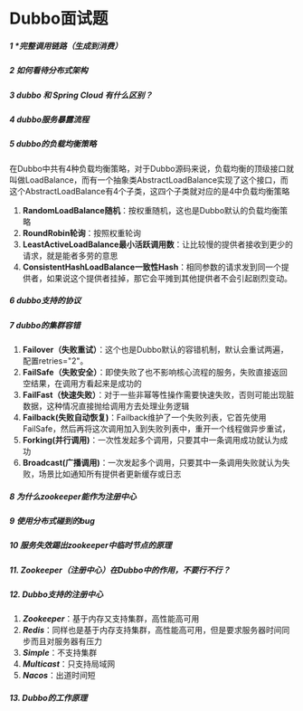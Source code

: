 # Dubbo面试题

##### 1 *完整调用链路（生成到消费）

##### 2 如何看待分布式架构

##### 3 dubbo 和 Spring Cloud 有什么区别？

##### 4 dubbo服务暴露流程

##### 5 dubbo的负载均衡策略

在Dubbo中共有4种负载均衡策略，对于Dubbo源码来说，负载均衡的顶级接口就叫做LoadBalance，而有一个抽象类AbstractLoadBalance实现了这个接口，而这个AbstractLoadBalance有4个子类，这四个子类就对应的是4中负载均衡策略

1. **RandomLoadBalance随机**：按权重随机，这也是Dubbo默认的负载均衡策略
2. **RoundRobin轮询**：按照权重轮询
3. **LeastActiveLoadBalance最小活跃调用数**：让比较慢的提供者接收到更少的请求，就是能者多劳的意思
4. **ConsistentHashLoadBalance一致性Hash**：相同参数的请求发到同一个提供者，如果说这个提供者挂掉，那它会平摊到其他提供者不会引起剧烈变动。

##### 6 dubbo支持的协议

##### 7 dubbo的集群容错

1. **Failover（失败重试）**：这个也是Dubbo默认的容错机制，默认会重试两遍，配置retries="2"。
2. **FailSafe（失败安全）**：即使失败了也不影响核心流程的服务，失败直接返回空结果，在调用方看起来是成功的
3. **FailFast（快速失败）**：对于一些非幂等性操作需要快速失败，否则可能出现脏数据，这种情况直接抛给调用方去处理业务逻辑
4. **Failback(失败自动恢复)**：Failback维护了一个失败列表，它首先使用FailSafe，然后再将这次调用加入到失败列表中，重开一个线程做异步重试，
5. **Forking(并行调用)**：一次性发起多个调用，只要其中一条调用成功就认为成功
6. **Broadcast(广播调用)**：一次发起多个调用，只要其中一条调用失败就认为失败，场景比如通知所有提供者更新缓存或日志

##### 8 为什么zookeeper能作为注册中心

##### 9 使用分布式碰到的bug

##### 10 服务失效踢出zookeeper中临时节点的原理

##### 11. Zookeeper（注册中心）在Dubbo中的作用，不要行不行？

##### 12. Dubbo支持的注册中心

1. ***Zookeeper***：基于内存又支持集群，高性能高可用
2. ***Redis***：同样也是基于内存支持集群，高性能高可用，但是要求服务器时间同步而且对服务器有压力
3. ***Simple***：不支持集群
4. ***Multicast***：只支持局域网
5. ***Nacos***：出道时间短

##### 13. Dubbo的工作原理